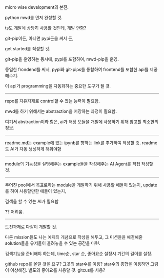 micro wise development의 본진.

python mwd를 먼저 완성할 것.

ts도 개발에 상당히 사용할 것인데, 개발 안함?

git-pip이든, 아니면 pypi든을 써서 든,

get started를 작성할 것.


git-pip을 운영하는 동시에,
pypi를 포함하여, mwd-pip을 운영.

동일한 frondend를 써서, pypi와 git-pips를 통합하여 frontend를 포함한 api를 제공해주기.

이 api가 programming을 자동화하는 중요한 도구가 될 것.

---

repo를 자유자재로 control할 수 있는 능력이 필요함.

mwd를 하기 위해서는 abstraction을 저장하는 과정이 필요함.

여기서 abstraction이라 함은, ai가 해당 모듈을 개발에 사용하기 위해 참고할 최소한의 정보.

---

readme.md는 example에 있는 ipynb를 향하는 link를 추가하여 작성할 것.
readme도 AI가 자동 생성하게 해줘야함

---

module의 기능성을 설명해주는 example들을 작성해주는 AI Agent를 직접 작성할 것.

---

주어진 pool에서 목표로하는 module을 개발하기 위해 사용할 애들이 있는지,
update를 하여 사용할만한 애들이 있는지,

검색을 할 수 있는 AI가 필요함

?? 어려움.


---

도전과제로 다같이 개발할 것.

다른 mission들도 나는 예제의 개념으로 작성을 해두고, 그 미션들을 해결해줄 solution들을 유저들이 올려놓을 수 있는 공간을 마련.

검색기능을 준비해야 하는데, time순, star 순, 좋아요순 설정시 기간의 길이를 설정.

github repo를 올릴 것을 요구? 그곳의 star수를 이용? star수의 총합을 이용하면 그림이 이상해짐. 별도의 좋아요를 사용할 것.
gitcus를 사용?

